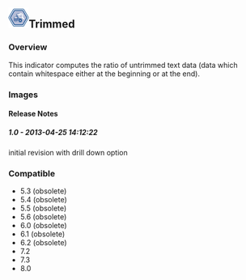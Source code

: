 ## <img src='./logo.jpg' width='40' height='40'>Trimmed

### Overview
This indicator computes the ratio of untrimmed text data (data which contain whitespace either at the beginning or at the end). 
### Images




#### Release Notes

##### 1.0 - 2013-04-25 14:12:22
initial revision with drill down option
### Compatible
 -  5.3 (obsolete)
 -   5.4 (obsolete)
 -   5.5 (obsolete)
 -   5.6 (obsolete)
 -   6.0 (obsolete)
 -   6.1 (obsolete)
 -   6.2 (obsolete)
 - 7.2
 - 7.3
 - 8.0
